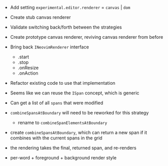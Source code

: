 - Add setting `experimental.editor.renderer` = `canvas` | `dom`
- Create stub canvas renderer
- Validate switching back/forth between the strategies

- Create prototype canvas renderer, reviving canvas renderer from before

- Bring back `INeovimRenderer` interface
    - .start
    - .stop
    - .onResize
    - .onAction
- Refactor existing code to use that implementation

- Seems like we can reuse the `ISpan` concept, which is generic
- Can get a list of all `spans` that were modified
- `combineSpansAtBoundary` will need to be reworked for this strategy
    - rename to `combineSpanElementsAtBoundary`

- create `combineSpansAtBoundary`, which can return a new span if it combines with the current spans in the grid
- the rendering takes the final, returned span, and re-renders

- per-word + foreground + background render style
